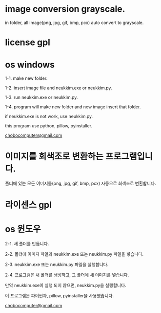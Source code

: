 # image conversion grayscale.
in folder, all image(png, jpg, gif, bmp, pcx) auto convert to grayscale.

# license gpl

# os windows


1-1. make new folder. 

1-2. insert image file and neukkim.exe or neukkim.py.

1-3. run neukkim.exe or neukkim.py.

1-4. program will make new folder and new image insert that folder.



if neukkim.exe is not work, use neukkim.py.

this program use python, pillow, pyinstaller.

chobocomputer@gmail.com





# 이미지를 회색조로 변환하는 프로그램입니다.
폴더에 있는 모든 이미지를(png, jpg, gif, bmp, pcx) 자동으로 회색조로 변환합니다.

# 라이센스 gpl

# os 윈도우



2-1. 새 폴더를 만듭니다.

2-2. 폴더에 이미지 파일과 neukkim.exe 또는 neukkim.py 파일을 넣습니다.

2-3. neukkim.exe 또는 neukkim.py 파일을 실행합니다.

2-4. 프로그램은 새 폴더를 생성하고, 그 폴더에 새 이미지를 넣습니다.



만약 neukkim.exe이 실행 되지 않으면, neukkim.py을 실행합니다.

이 프로그램은 파이썬과, pillow, pyinstaller을 사용했습니다.

chobocomputer@gmail.com
